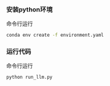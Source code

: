 ### 安装python环境
命令行运行
```bash
conda env create -f environment.yaml
```

### 运行代码
命令行运行
```bash
python run_llm.py
```